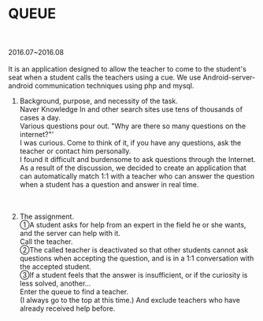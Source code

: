 # QUEUE<br><br>
2016.07~2016.08
<br><br>
It is an application designed to allow the teacher to come to the student's seat when a student calls the teachers using a cue. We use Android-server-android communication techniques using php and mysql.


1) Background, purpose, and necessity of the task.<br>
Naver Knowledge In and other search sites use tens of thousands of cases a day.<br>
Various questions pour out. "Why are there so many questions on the internet?"’<br>
I was curious. Come to think of it, if you have any questions, ask the teacher or contact him personally.<br>
I found it difficult and burdensome to ask questions through the Internet.<br>
As a result of the discussion, we decided to create an application that can automatically match 1:1 with a teacher who can answer the question when a student has a question and answer in real time.<br><br><br>

2) The assignment.<br>
①A student asks for help from an expert in the field he or she wants, and the server can help with it.<br>
Call the teacher.<br>
②The called teacher is deactivated so that other students cannot ask questions when accepting the question, and is in a 1:1 conversation with the accepted student.<br>
③If a student feels that the answer is insufficient, or if the curiosity is less solved, another...<br>
Enter the queue to find a teacher.<br>
(I always go to the top at this time.) And exclude teachers who have already received help before.<br>
